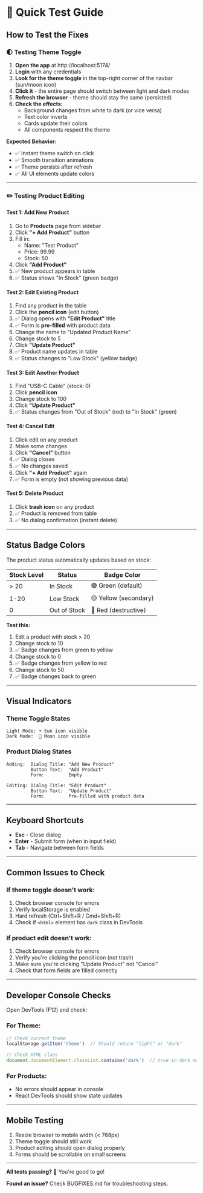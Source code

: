 # 🎯 Quick Test Guide

## How to Test the Fixes

### 🌓 Testing Theme Toggle

1. **Open the app** at http://localhost:5174/
2. **Login** with any credentials
3. **Look for the theme toggle** in the top-right corner of the navbar (sun/moon icon)
4. **Click it** - the entire page should switch between light and dark modes
5. **Refresh the browser** - theme should stay the same (persisted)
6. **Check the effects:**
   - Background changes from white to dark (or vice versa)
   - Text color inverts
   - Cards update their colors
   - All components respect the theme

**Expected Behavior:**
- ✅ Instant theme switch on click
- ✅ Smooth transition animations
- ✅ Theme persists after refresh
- ✅ All UI elements update colors

---

### ✏️ Testing Product Editing

#### Test 1: Add New Product
1. Go to **Products** page from sidebar
2. Click **"+ Add Product"** button
3. Fill in:
   - Name: "Test Product"
   - Price: 99.99
   - Stock: 50
4. Click **"Add Product"**
5. ✅ New product appears in table
6. ✅ Status shows "In Stock" (green badge)

#### Test 2: Edit Existing Product
1. Find any product in the table
2. Click the **pencil icon** (edit button)
3. ✅ Dialog opens with **"Edit Product"** title
4. ✅ Form is **pre-filled** with product data
5. Change the name to "Updated Product Name"
6. Change stock to 5
7. Click **"Update Product"**
8. ✅ Product name updates in table
9. ✅ Status changes to "Low Stock" (yellow badge)

#### Test 3: Edit Another Product
1. Find "USB-C Cable" (stock: 0)
2. Click **pencil icon**
3. Change stock to 100
4. Click **"Update Product"**
5. ✅ Status changes from "Out of Stock" (red) to "In Stock" (green)

#### Test 4: Cancel Edit
1. Click edit on any product
2. Make some changes
3. Click **"Cancel"** button
4. ✅ Dialog closes
5. ✅ No changes saved
6. Click **"+ Add Product"** again
7. ✅ Form is empty (not showing previous data)

#### Test 5: Delete Product
1. Click **trash icon** on any product
2. ✅ Product is removed from table
3. ✅ No dialog confirmation (instant delete)

---

## Status Badge Colors

The product status automatically updates based on stock:

| Stock Level | Status | Badge Color |
|------------|--------|-------------|
| > 20 | In Stock | 🟢 Green (default) |
| 1-20 | Low Stock | 🟡 Yellow (secondary) |
| 0 | Out of Stock | 🔴 Red (destructive) |

**Test this:**
1. Edit a product with stock > 20
2. Change stock to 10
3. ✅ Badge changes from green to yellow
4. Change stock to 0
5. ✅ Badge changes from yellow to red
6. Change stock to 50
7. ✅ Badge changes back to green

---

## Visual Indicators

### Theme Toggle States
```
Light Mode: ☀️ Sun icon visible
Dark Mode:  🌙 Moon icon visible
```

### Product Dialog States
```
Adding:  Dialog Title: "Add New Product"
         Button Text:  "Add Product"
         Form:         Empty

Editing: Dialog Title: "Edit Product"
         Button Text:  "Update Product"
         Form:         Pre-filled with product data
```

---

## Keyboard Shortcuts

- **Esc** - Close dialog
- **Enter** - Submit form (when in input field)
- **Tab** - Navigate between form fields

---

## Common Issues to Check

### If theme toggle doesn't work:
1. Check browser console for errors
2. Verify localStorage is enabled
3. Hard refresh (Ctrl+Shift+R / Cmd+Shift+R)
4. Check if `<html>` element has `dark` class in DevTools

### If product edit doesn't work:
1. Check browser console for errors
2. Verify you're clicking the pencil icon (not trash)
3. Make sure you're clicking "Update Product" not "Cancel"
4. Check that form fields are filled correctly

---

## Developer Console Checks

Open DevTools (F12) and check:

### For Theme:
```javascript
// Check current theme
localStorage.getItem('theme')  // Should return "light" or "dark"

// Check HTML class
document.documentElement.classList.contains('dark')  // true in dark mode
```

### For Products:
- No errors should appear in console
- React DevTools should show state updates

---

## Mobile Testing

1. Resize browser to mobile width (< 768px)
2. Theme toggle should still work
3. Product editing should open dialog properly
4. Forms should be scrollable on small screens

---

**All tests passing?** 🎉 You're good to go!

**Found an issue?** Check BUGFIXES.md for troubleshooting steps.
